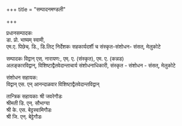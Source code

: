 +++
title = "सम्पादनमण्डली"

+++

प्रधानसम्पादकः  
डा. प्रो. भाष्यम् स्वामी,  
एम.ए. पिछेच्. डि., डि.लिट् निर्देशकः सहकार्यदर्शी च
संस्कृत-संशोधन- संसत्, मेलुकोटे


सम्पादकः
विद्वान् एस्. नारायण:, एम्. ए. (संस्कृत), एम. ए. (कन्नड)  
अलङ्कारविद्वान्, विशिष्टाद्वैतवेदान्ताचार्य संशोधनाधिकारी, संस्कृत - संशोधन - संसत्, मेलुकोटे

संशोधन सहायक:  
विद्वान् एस. एन् आनन्दाळवार विशिष्टाद्वैतवेदान्तविद्वान्

तान्त्रिक सहायकाः 
श्री जवरेगौडः  
श्रीमती डि. एन्. सौभाग्या   
श्री के. एस. बेट्टस्वामिगौडः  
श्री जि. एन्. बेट्टेगौडः  
